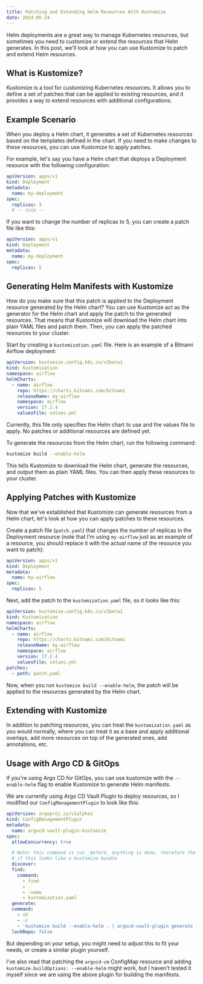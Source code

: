 ```yaml
---
title: Patching and Extending Helm Resources With Kustomize
date: 2024-05-24
---
```


Helm deployments are a great way to manage Kubernetes resources, but sometimes you need to customize or extend the resources that Helm generates. In this post, we'll look at how you can use Kustomize to patch and extend Helm resources.

## What is Kustomize?

Kustomize is a tool for customizing Kubernetes resources. It allows you to define a set of patches that can be applied to existing resources, and it provides a way to extend resources with additional configurations.

## Example Scenario

When you deploy a Helm chart, it generates a set of Kubernetes resources based on the templates defined in the chart. If you need to make changes to these resources, you can use Kustomize to apply patches.

For example, let's say you have a Helm chart that deploys a Deployment resource with the following configuration:

```yaml
apiVersion: apps/v1
kind: Deployment
metadata:
  name: my-deployment
spec:
  replicas: 3
  # -- snip --
```

If you want to change the number of replicas to 5, you can create a patch file like this:

```yaml
apiVersion: apps/v1
kind: Deployment
metadata:
  name: my-deployment
spec:
  replicas: 5
```

## Generating Helm Manifests with Kustomize

How do you make sure that this patch is applied to the Deployment resource generated by the Helm chart? You can use Kustomize act as the generator for the Helm chart and apply the patch to the generated resources. That means that Kustomize will download the Helm chart into plain YAML files and patch them. Then, you can apply the patched resources to your cluster.

Start by creating a `kustomization.yaml` file. Here is an example of a Bitnami Airflow deployment:

```yaml
apiVersion: kustomize.config.k8s.io/v1beta1
kind: Kustomization
namespace: airflow
helmCharts:
  - name: airflow
    repo: https://charts.bitnami.com/bitnami
    releaseName: my-airflow
    namespace: airflow
    version: 17.2.4
    valuesFile: values.yml
```

Currently, this file only specifies the Helm chart to use and the values file to apply. No patches or additional resources are defined yet.

To generate the resources from the Helm chart, run the following command:

```bash
kustomize build --enable-helm
```

This tells Kustomize to download the Helm chart, generate the resources, and output them as plain YAML files. You can then apply these resources to your cluster.

## Applying Patches with Kustomize

Now that we've established that Kustomize can generate resources from a Helm chart, let's look at how you can apply patches to these resources.

Create a patch file (`patch.yaml`) that changes the number of replicas in the Deployment resource (note that I'm using `my-airflow` just as an example of a resource, you should replace it with the actual name of the resource you want to patch):

```yaml
apiVersion: apps/v1
kind: Deployment
metadata:
  name: my-airflow
spec:
  replicas: 5
```

Next, add the patch to the `kustomization.yaml` file, so it looks like this:

```yaml
apiVersion: kustomize.config.k8s.io/v1beta1
kind: Kustomization
namespace: airflow
helmCharts:
  - name: airflow
    repo: https://charts.bitnami.com/bitnami
    releaseName: my-airflow
    namespace: airflow
    version: 17.2.4
    valuesFile: values.yml
patches:
  - path: patch.yaml
```

Now, when you run `kustomize build --enable-helm`, the patch will be applied to the resources generated by the Helm chart.

## Extending with Kustomize

In addition to patching resources, you can treat the `kustomization.yaml` as you would normally, where you can treat it as a base and apply additional overlays, add more resources on top of the generated ones, add annotations, etc.

## Usage with Argo CD & GitOps

If you're using Argo CD for GitOps, you can use kustomize with the `--enable-helm` flag to enable Kustomize to generate Helm manifests.

We are currently using Argo CD Vault Plugin to deploy resources, so I modified our `ConfigManagementPlugin` to look like this:

```yaml
apiVersion: argoproj.io/v1alpha1
kind: ConfigManagementPlugin
metadata:
  name: argocd-vault-plugin-kustomize
spec:
  allowConcurrency: true

  # Note: this command is run _before_ anything is done, therefore the logic is to check
  # if this looks like a Kustomize bundle
  discover:
  find:
    command:
      - find
      - .
      - -name
      - kustomization.yaml
  generate:
  command:
    - sh
    - -c
    - 'kustomize build --enable-helm . | argocd-vault-plugin generate -s vault-configuration -'
  lockRepo: false
```

But depending on your setup, you might need to adjust this to fit your needs, or create a similar plugin yourself.

I've also read that patching the `argocd-cm` ConfigMap resource and adding `kustomize.buildOptions: --enable-helm` might work, but I haven't tested it myself since we are using the above plugin for building the manifests.
